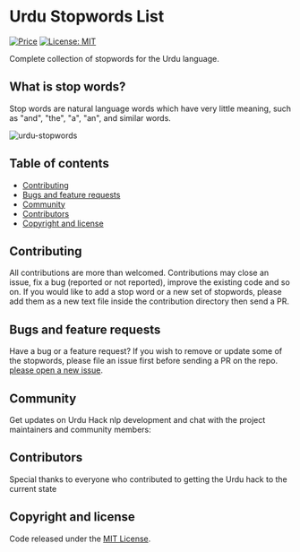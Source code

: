 # Urdu Stopwords List

[![Price](https://img.shields.io/badge/price-FREE-0098f7.svg)](https://github.com/urduhack/urdu-stopwords/blob/master/LICENSE)
[![License: MIT](https://img.shields.io/badge/license-MIT-blue.svg)](https://github.com/urduhack/urdu-stopwords/blob/master/LICENSE)

Complete collection of stopwords for the Urdu language.

## What is stop words?

Stop words are natural language words which have very little meaning, such as "and", "the", "a", "an", and similar words.

![urdu-stopwords](https://raw.githubusercontent.com/urduhack/urdu-stopwords/master/design.png)

## Table of contents

- [Contributing](#contributing)
- [Bugs and feature requests](#bugs-and-feature-requests)
- [Community](#community)
- [Contributors](#contributors)
- [Copyright and license](#copyright-and-license)


## Contributing

All contributions are more than welcomed. Contributions may close an issue, fix a bug (reported or not reported), improve the existing code and so on.
If you would like to add a stop word or a new set of stopwords, please add them as a new text file inside the contribution directory then send a PR.


## Bugs and feature requests

Have a bug or a feature request? If you wish to remove or update some of the stopwords, please file an issue first before sending a PR on the repo. [please open a new issue](https://github.com/urduhack/urdu-stopwords/issues/new).


## Community

Get updates on Urdu Hack nlp development and chat with the project maintainers and community members:


## Contributors

Special thanks to everyone who contributed to getting the Urdu hack to the current state


## Copyright and license

Code released under the [MIT License](ttps://github.com/urduhack/urdu-stopwords/blob/master/LICENSE).